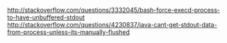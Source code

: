 http://stackoverflow.com/questions/3332045/bash-force-execd-process-to-have-unbuffered-stdout
http://stackoverflow.com/questions/4230837/java-cant-get-stdout-data-from-process-unless-its-manually-flushed